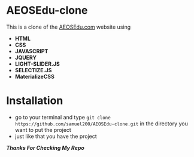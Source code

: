 # AEOSEdu-clone
This is a clone of the [AEOSEdu.com](https://www.aeosedu.com) website using 
- **HTML**
- **CSS**
- **JAVASCRIPT**
- **JQUERY**
- **LIGHT-SLIDER.JS**
- **SELECTIZE.JS**
- **MaterializeCSS**

# Installation
- go to your terminal and type `git clone https://github.com/samuel200/AEOSEdu-clone.git` in the directory you want to put the project
- just like that you have the project

**_Thanks For Checking My Repo_**
